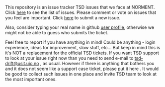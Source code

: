 This repository is an issue tracker TSD issues that we face at NORMENT.
Click [here](https://github.com/norment/tsd_issues/issues) to see the list of issues. Please comment or vote on issues that you feel are important.
Click [here](https://github.com/norment/tsd_issues/issues/new) to submit a new issue.

Also, consider typing your real name in github [user profile](https://github.com/settings/profile), otherwise we might not be able to guess who submits the ticket.

Feel free to report if you have anything in mind! Could be anything -  login experience, ideas for improvement, slow stuff, etc... But keep in mind this is it's NOT a replacement for the official TSD tickets. If you want TSD support to look at your issue right now than you need to send e-mail to tsd-drift@usit.uio.no , as usual. However if there is anything that bothers you and it does not seem like a support case ticket, please put it here . It would be good to collect such issues in one place and invite TSD team to look at the most important ones.
